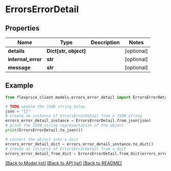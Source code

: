 # ErrorsErrorDetail


## Properties

Name | Type | Description | Notes
------------ | ------------- | ------------- | -------------
**details** | **Dict[str, object]** |  | [optional] 
**internal_error** | **str** |  | [optional] 
**message** | **str** |  | [optional] 

## Example

```python
from flexprice_client.models.errors_error_detail import ErrorsErrorDetail

# TODO update the JSON string below
json = "{}"
# create an instance of ErrorsErrorDetail from a JSON string
errors_error_detail_instance = ErrorsErrorDetail.from_json(json)
# print the JSON string representation of the object
print(ErrorsErrorDetail.to_json())

# convert the object into a dict
errors_error_detail_dict = errors_error_detail_instance.to_dict()
# create an instance of ErrorsErrorDetail from a dict
errors_error_detail_from_dict = ErrorsErrorDetail.from_dict(errors_error_detail_dict)
```
[[Back to Model list]](../README.md#documentation-for-models) [[Back to API list]](../README.md#documentation-for-api-endpoints) [[Back to README]](../README.md)


